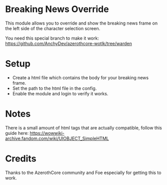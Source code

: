 # Breaking News Override
This module allows you to override and show the breaking news frame on the left side of the character selection screen.

You need this special branch to make it work: https://github.com/AnchyDev/azerothcore-wotlk/tree/warden

# Setup
- Create a html file which contains the body for your breaking news frame.
- Set the path to the html file in the config.
- Enable the module and login to verify it works.

# Notes
There is a small amount of html tags that are actually compatible, follow this guide here: https://wowwiki-archive.fandom.com/wiki/UIOBJECT_SimpleHTML

# Credits

Thanks to the AzerothCore community and Foe especially for getting this to work.